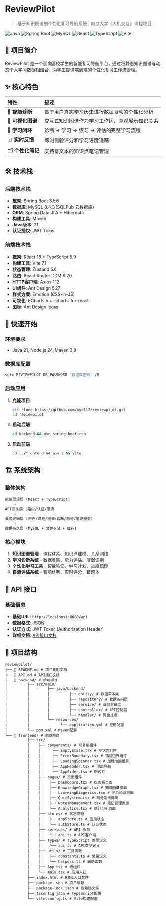 # ReviewPilot

> 基于知识图谱的个性化复习导航系统 | 南京大学《人机交互》课程项目

![Java](https://img.shields.io/badge/Java-21-007396?style=flat&logo=java&logoColor=white)
![Spring Boot](https://img.shields.io/badge/Spring%20Boot-3-6DB33F?style=flat&logo=springboot&logoColor=white)
![MySQL](https://img.shields.io/badge/MySQL-8-4479A1?style=flat&logo=mysql&logoColor=white)
![React](https://img.shields.io/badge/React-18-61DAFB?style=flat&logo=react&logoColor=white)
![TypeScript](https://img.shields.io/badge/TypeScript-5-3178C6?style=flat&logo=typescript&logoColor=white)
![Vite](https://img.shields.io/badge/Vite-7-646CFF?style=flat&logo=vite&logoColor=white)

## 🎯 项目简介

ReviewPilot 是一个面向高校学生的智能复习导航平台，通过将静态知识图谱与动态个人学习数据相结合，为学生提供端到端的个性化复习工作流管理。

## ✨ 核心特色

| 特性            | 描述                       |
|:--------------|:-------------------------|
| 🎯 **智能诊断**   | 基于用户真实学习历史进行数据驱动的个性化分析   |
| 🎨 **可视化图谱**  | 交互式知识图谱作为学习工作区，直观展示知识关系  |
| 🔄 **学习闭环**   | 诊断 → 学习 → 练习 → 评估的完整学习流程 |
| 📊 **实时反馈**   | 即时测验评分和学习进度追踪            |
| 🗂️ **个性化笔记** | 支持富文本的知识点笔记管理            |

## 🛠️ 技术栈

### 后端技术栈
- **框架**: Spring Boot 3.5.6
- **数据库**: MySQL 8.4.3 (SQLPub 云数据库)
- **ORM**: Spring Data JPA + Hibernate
- **构建工具**: Maven
- **Java版本**: 21
- **认证授权**: JWT Token

### 前端技术栈
- **框架**: React 18 + TypeScript 5.9
- **构建工具**: Vite 7.1
- **状态管理**: Zustand 5.0
- **路由**: React Router DOM 6.20
- **HTTP客户端**: Axios 1.12
- **UI组件**: Ant Design 5.27
- **样式方案**: Emotion (CSS-in-JS)
- **可视化**: ECharts 5 + echarts-for-react
- **图标**: Ant Design Icons

## 🚀 快速开始

### 环境要求
- Java 21, Node.js 24, Maven 3.9

### 数据库配置

```bash
setx REVIEWPILOT_DB_PASSWORD "数据库密码" /M
```


### 启动应用

1. **克隆项目**

	```bash
	git clone https://github.com/xyc112/reviewpilot.git
	cd reviewpilot
	```
	
2. **启动后端**

	```bash
	cd backend && mvn spring-boot:run 
	```
	
3. **启动前端**
	
	```bash
	cd ../frontend && npm i && vite
	```

## 🏗️ 系统架构

### 整体架构

```text
前端展现层 (React + TypeScript)
    ↓
API网关层 (路由/认证/限流)
    ↓
业务逻辑层 (用户/课程/图谱/诊断/测验/笔记服务)
    ↓
数据持久层 (MySQL + 文件存储 + 缓存)
```

### 核心模块

1. **知识图谱管理** - 课程体系、知识点建模、关系网络
2. **学习诊断系统** - 数据收集、能力评估、薄弱识别
3. **个性化学习工具** - 智能笔记、学习计划、进度跟踪
4. **自测评估系统** - 智能组卷、实时评分、错题本

## 🔗 API 接口

### 基础信息

- **基础URL**: `http://localhost:8080/api`
- **数据格式**: JSON
- **认证方式**: JWT Token (Authorization Header)
- **详细文档**: [API接口文档](./API.md)

## 📁 项目结构

```text
reviewpilot/
├── 📄 README.md # 项目说明文档
├── 📄 API.md # API接口文档
├── 📁 backend/ # 后端项目
│         ├── src/main/
│         │        ├── java/backend/
│         │        │         ├── entity/ # 数据实体类
│         │        │         ├── repository/ # 数据访问层
│         │        │         ├── service/ # 业务逻辑层
│         │        │         ├── controller/ # API控制层
│         │        │         └── handler/ # 异常处理
│         │        └── resources/
│         │              └── application.yml # 应用配置
│         └── pom.xml # Maven配置
└── 📁 frontend/ # 前端项目
          ├── src/
          │    ├── components/ # 可复用组件
          │    │     ├── EmptyState.tsx # 空状态组件
          │    │     ├── ErrorBoundary.tsx # 错误边界组件
          │    │     ├── LoadingSpinner.tsx # 加载动画组件
          │    │     ├── AppHeader.tsx # 顶部导航
          │    │     └── AppSider.tsx # 侧边栏
          │    ├── pages/ # 页面组件
          │    │    ├── Dashboard.tsx # 仪表板页面
          │    │    ├── KnowledgeGraph.tsx # 知识图谱页面
          │    │    ├── LearningDiagnosis.tsx # 学习诊断页面
          │    │    ├── QuizSystem.tsx # 测验系统页面
          │    │    ├── NotesManagement.tsx # 笔记管理页面
          │    │    └── Analytics.tsx # 统计分析页面
          │    ├── stores/ # 状态管理
          │    │    ├── appStore.ts # 应用状态
          │    │    └── authStore.ts # 认证状态
          │    ├── services/ # API 服务
          │    │    └── api.ts # API客户端
          │    ├── types/ # TypeScript 类型定义
          │    │    └── api.ts # API类型定义
          │    ├── utils/ # 工具函数
          │    │    ├── constants.ts # 常量定义
          │    │    └── helpers.ts # 辅助函数
          │    ├── App.tsx # 根组件
          │    └── main.tsx # 应用入口
          ├── index.html # HTML入口文件
          ├── package.json # 项目依赖
          ├── package-lock.json # 依赖锁文件
          ├── tsconfig.json # TypeScript配置
          └── vite.config.ts # Vite构建配置
```